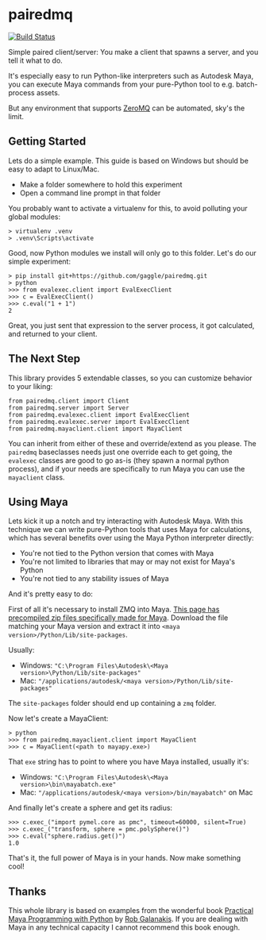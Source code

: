 # pairedmq
[![Build Status](https://travis-ci.org/gaggle/pairedmq.svg?branch=master)](https://travis-ci.org/gaggle/pairedmq)

Simple paired client/server: 
You make a client that spawns a server, 
and you tell it what to do.

It's especially easy to run Python-like interpreters such as Autodesk Maya,
you can execute Maya commands from your pure-Python tool to e.g. batch-process assets.

But any environment that supports [ZeroMQ][zmq] can be automated, sky's the limit.


## Getting Started
Lets do a simple example. This guide is based on Windows but should be easy to adapt to Linux/Mac.

* Make a folder somewhere to hold this experiment
* Open a command line prompt in that folder

You probably want to activate a virtualenv for this,
to avoid polluting your global modules:

    > virtualenv .venv
    > .venv\Scripts\activate

Good, now Python modules we install will only go to this folder.
Let's do our simple experiment:

    > pip install git+https://github.com/gaggle/pairedmq.git
    > python
    >>> from evalexec.client import EvalExecClient
    >>> c = EvalExecClient()
    >>> c.eval("1 + 1")
    2

Great, you just sent that expression to the server process,
it got calculated,
and returned to your client.


## The Next Step
This library provides 5 extendable classes, so you can customize behavior to your liking:

    from pairedmq.client import Client
    from pairedmq.server import Server
    from pairedmq.evalexec.client import EvalExecClient
    from pairedmq.evalexec.server import EvalExecClient
    from pairedmq.mayaclient.client import MayaClient

You can inherit from either of these and override/extend as you please.
The `pairedmq` baseclasses needs just one override each to get going,
the `evalexec` classes are good to go as-is (they spawn a normal python process),
and if your needs are specifically to run Maya you can use the `mayaclient` class.


## Using Maya
Lets kick it up a notch and try interacting with Autodesk Maya.
With this technique we can write pure-Python tools that uses Maya for calculations,
which has several benefits over using the Maya Python interpreter directly:

* You're not tied to the Python version that comes with Maya
* You're not limited to libraries that may or may not exist for Maya's Python
* You're not tied to any stability issues of Maya

And it's pretty easy to do:

First of all it's necessary to install ZMQ into Maya.
[This page has precompiled zip files specifically made for Maya][mayabinaries].
Download the file matching your Maya version
and extract it into `<maya version>/Python/Lib/site-packages`.

Usually:
* Windows: `"C:\Program Files\Autodesk\<Maya version>\Python/Lib/site-packages"`
* Mac: `"/applications/autodesk/<maya version>/Python/Lib/site-packages"`

The `site-packages` folder should end up containing a `zmq` folder.

Now let's create a MayaClient:

    > python
    >>> from pairedmq.mayaclient.client import MayaClient
    >>> c = MayaClient(<path to mayapy.exe>)

That `exe` string has to point to where you have Maya installed, usually it's:

* Windows: `"C:\Program Files\Autodesk\<Maya version>\bin\mayabatch.exe"`
* Mac: `"/applications/autodesk/<maya version>/bin/mayabatch"` on Mac

And finally let's create a sphere and get its radius:

    >>> c.exec_("import pymel.core as pmc", timeout=60000, silent=True)
    >>> c.exec_("transform, sphere = pmc.polySphere()")
    >>> c.eval("sphere.radius.get()")
    1.0

That's it, the full power of Maya is in your hands. Now make something cool!


## Thanks
This whole library is based on examples
from the wonderful book [Practical Maya Programming with Python][book] by [Rob Galanakis][robg].
If you are dealing with Maya in any technical capacity I cannot recommend this book enough.


[zmq]: http://zeromq.org
[mayabinaries]: http://www.robg3d.com/maya-windows-binaries/
[robg]: http://github.com/rgalanakis
[book]: https://www.packtpub.com/hardware-and-creative/practical-maya-programming-python
